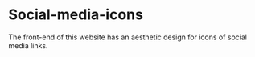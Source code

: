 # Social-media-icons
The front-end of this website has an aesthetic design for icons of social media links.
